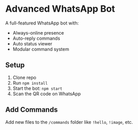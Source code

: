 # Advanced WhatsApp Bot

A full-featured WhatsApp bot with:
- Always-online presence
- Auto-reply commands
- Auto status viewer
- Modular command system

## Setup

1. Clone repo
2. Run `npm install`
3. Start the bot: `npm start`
4. Scan the QR code on WhatsApp

## Add Commands

Add new files to the `/commands` folder like `!hello`, `!image`, etc.
